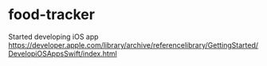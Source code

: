 # food-tracker
Started developing iOS app
https://developer.apple.com/library/archive/referencelibrary/GettingStarted/DevelopiOSAppsSwift/index.html
